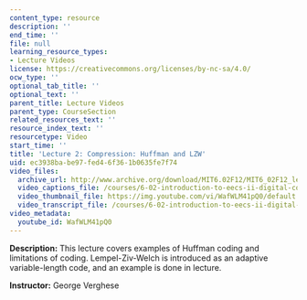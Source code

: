 ```yaml
---
content_type: resource
description: ''
end_time: ''
file: null
learning_resource_types:
- Lecture Videos
license: https://creativecommons.org/licenses/by-nc-sa/4.0/
ocw_type: ''
optional_tab_title: ''
optional_text: ''
parent_title: Lecture Videos
parent_type: CourseSection
related_resources_text: ''
resource_index_text: ''
resourcetype: Video
start_time: ''
title: 'Lecture 2: Compression: Huffman and LZW'
uid: ec3938ba-be97-fed4-6f36-1b0635fe7f74
video_files:
  archive_url: http://www.archive.org/download/MIT6.02F12/MIT6_02F12_lec02_300k.mp4
  video_captions_file: /courses/6-02-introduction-to-eecs-ii-digital-communication-systems-fall-2012/f47230553b145303bafc338be8ad8dec_WafWLM41pQ0.vtt
  video_thumbnail_file: https://img.youtube.com/vi/WafWLM41pQ0/default.jpg
  video_transcript_file: /courses/6-02-introduction-to-eecs-ii-digital-communication-systems-fall-2012/3f63e209db5b2c8b329af1d2a8d672b2_WafWLM41pQ0.pdf
video_metadata:
  youtube_id: WafWLM41pQ0
---
```


**Description:** This lecture covers examples of Huffman coding and limitations of coding. Lempel-Ziv-Welch is introduced as an adaptive variable-length code, and an example is done in lecture.

**Instructor:** George Verghese

